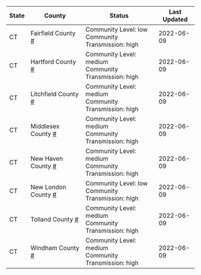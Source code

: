 State | County | Status | Last Updated
--- | --- | --- | --- 
CT | Fairfield County <a href="#fairfield_county">#</a> | <a name="fairfield_county"></a>Community Level: low<br/>Community Transmission: high | 2022-06-09
CT | Hartford County <a href="#hartford_county">#</a> | <a name="hartford_county"></a>Community Level: medium<br/>Community Transmission: high | 2022-06-09
CT | Litchfield County <a href="#litchfield_county">#</a> | <a name="litchfield_county"></a>Community Level: medium<br/>Community Transmission: high | 2022-06-09
CT | Middlesex County <a href="#middlesex_county">#</a> | <a name="middlesex_county"></a>Community Level: medium<br/>Community Transmission: high | 2022-06-09
CT | New Haven County <a href="#new_haven_county">#</a> | <a name="new_haven_county"></a>Community Level: medium<br/>Community Transmission: high | 2022-06-09
CT | New London County <a href="#new_london_county">#</a> | <a name="new_london_county"></a>Community Level: low<br/>Community Transmission: high | 2022-06-09
CT | Tolland County <a href="#tolland_county">#</a> | <a name="tolland_county"></a>Community Level: medium<br/>Community Transmission: high | 2022-06-09
CT | Windham County <a href="#windham_county">#</a> | <a name="windham_county"></a>Community Level: medium<br/>Community Transmission: high | 2022-06-09
